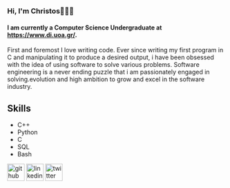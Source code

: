 ### Hi, I'm Christos👋👨‍💻
#### I am currently a Computer Science Undergraduate at https://www.di.uoa.gr/.
First and foremost I love writing code. Ever since writing my first program in C and manipulating it to produce a desired output, i have been obsessed with the idea of using software to solve various problems. Software engineering is a never ending puzzle that i am passionately engaged in solving.evolution and high ambition to grow and excel in the software industry.

## Skills
* C++
* Python
* C
* SQL
* Bash 



[<img src='https://cdn.jsdelivr.net/npm/simple-icons@3.0.1/icons/github.svg' alt='github' height='40'>](https://github.com/christosgalano)  [<img src='https://cdn.jsdelivr.net/npm/simple-icons@3.0.1/icons/linkedin.svg' alt='linkedin' height='40'>](https://www.linkedin.com/in/christos-galanopoulos/)  [<img src='https://cdn.jsdelivr.net/npm/simple-icons@3.0.1/icons/twitter.svg' alt='twitter' height='40'>](https://twitter.com/_galanopoulos)  

